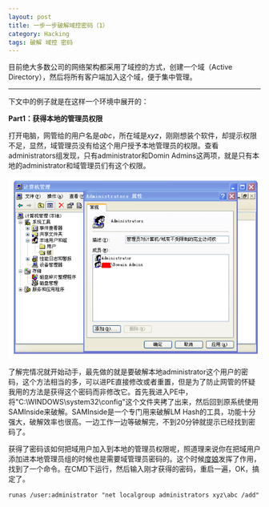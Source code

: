 ```yaml
---
layout: post
title: 一步一步破解域控密码（1）
category: Hacking
tags: 破解 域控 密码
---
```

目前绝大多数公司的网络架构都采用了域控的方式，创建一个域（Active Directory），然后将所有客户端加入这个域，便于集中管理。

----------
下文中的例子就是在这样一个环境中展开的：

**Part1：获得本地的管理员权限**

打开电脑，网管给的用户名是*abc*，所在域是*xyz*，刚刚想装个软件，却提示权限不足，显然，域管理员没有给这个用户授予本地管理员的权限。查看administrators组发现，只有administrator和Domin Admins这两项，就是只有本地的administrator和域管理员们有这个权限。

[![ ](/assets/20130808152843.png)](/assets/20130808152843.png)



了解完情况就开始动手，最先做的就是要破解本地administrator这个用户的密码，这个方法相当的多，可以进PE直接修改或者重置，但是为了防止网管的怀疑我用的方法是获得这个密码而非修改它。首先我进入PE中，将"C:\WINDOWS\system32\config"这个文件夹拷了出来，然后回到原系统使用SAMInside来破解。SAMInside是一个专门用来破解LM Hash的工具，功能十分强大，破解效率也很高。一边工作一边等破解完，不到20分钟就提示已经找到密码了。

获得了密码该如何把域用户加入到本地的管理员权限呢，照道理来说你在把域用户添加进本地管理员组的时候也是需要域管理员密码的。这个时候[度娘](http://www.baidu.com)发挥了作用，找到了一个命令。在CMD下运行，然后输入刚才获得的密码，重启一遍，OK，搞定了。

    runas /user:administrator "net localgroup administrators xyz\abc /add"
